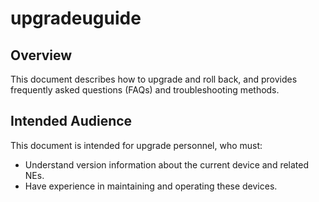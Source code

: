 # upgradeuguide<a name="EN-US_TOPIC_0305491363"></a>

## Overview<a name="section1881820588012"></a>

This document describes how to upgrade and roll back, and provides frequently asked questions \(FAQs\) and troubleshooting methods.

## Intended Audience<a name="section188237588014"></a>

This document is intended for upgrade personnel, who must:

-   Understand version information about the current device and related NEs.
-   Have experience in maintaining and operating these devices.
